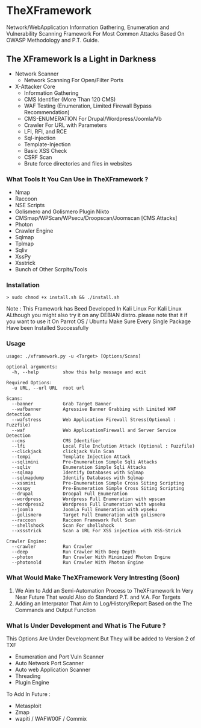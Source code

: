 # TheXFramework
Network/WebApplication Information Gathering, Enumeration and Vulnerability Scanning Framework For Most Common Attacks Based On OWASP Methodology and P.T. Guide. 
## The XFramework Is a Light in Darkness 
- Network Scanner  
  - Network Scanning For Open/Filter Ports 
- X-Attacker Core 
  - Information Gathering
  - CMS Identifier (More Than 120 CMS)
  - WAF Testing (Enumeration, Limited Firewall Bypass Recommendation) 
  - CMS-ENUMERATION For Drupal/Wordpress/Joomla/Vb
  - Crawler For URL with Parameters
  - LFI, RFI, and RCE
  - Sql-injection 
  - Template-Injection 
  - Basic XSS Check
  - CSRF Scan 
  - Brute force directories and files in websites
  
### What Tools It You Can Use in TheXFramework ?

- Nmap 
- Raccoon
- NSE Scripts 
- Golismero and Golismero Plugin Nikto
- CMSmap/WPScan/WPsecu/Droopscan/Joomscan [CMS Attacks]
- Photon 
- Crawler Engine
- Sqlmap 
- Tplmap 
- Sqliv 
- XssPy 
- Xsstrick
- Bunch of Other Scrpits/Tools

### Installation 
```
> sudo chmod +x install.sh && ./install.sh
```
Note : This Framework has Beed Developed In Kali Linux For Kali Linux ALthough you might also try it on any DEBIAN distro. please note that it if you want to use it On Parrot OS / Ubuntu Make Sure Every Single Package Have been Installed Successfully


### Usage 

    usage: ./xframework.py -u <Target> [Options/Scans]

    optional arguments:
      -h, --help         show this help message and exit

    Required Options:
      -u URL, --url URL  root url

    Scans:
      --banner           Grab Target Banner
      --wafbanner        Agressive Banner Grabbing with Limited WAF detection
      --wafstress        Web Application Firewall Stress(Optional : Fuzzfile)
      --waf              Web ApplicationFirewall and Server Service Detection
      --cms              CMS Identifier
      --lfi              Local File Inclution Attack (Optional : Fuzzfile)
      --clickjack        clickjack Vuln Scan
      --tempi            Template Injection Attack
      --sqlimini         Pre-Enumeration Simple Sqli Attacks
      --sqliv            Enumeration Simple Sqli Attacks
      --sqlmap           Identify Databases with Sqlmap
      --sqlmapdump       Identify Databases with Sqlmap
      --xssmini          Pre-Enumeration Simple Cross Siting Scripting
      --xsspy            Pre-Enumeration Simple Cross Siting Scripting
      --drupal           Droopal Full Enumeration
      --wordpress        Wordpress Full Enumeration with wpscan
      --wordpress2       Wordpress Full Enumeration with wpseku
      --joomla           Joomla Full Enumeration with wpseku
      --golismero        Target Full Enumeration with golismero
      --raccoon          Raccoon Framework Full Scan
      --shellshock       Scan For shellshock
      --xssstrick        Scan a URL For XSS injection with XSS-Strick

    Crawler Engine:
      --crawler          Run Crawler
      --deep             Run Crawler With Deep Depth
      --photon           Run Crawler With Minimized Photon Engine
      --photonold        Run Crawler With Photon Engine


### What Would Make TheXFramework Very Intresting (Soon)
  1) We Aim to Add an Semi-Automation Process to TheXFramework In Very Near Future That would Also do Standard P.T. and V.A. For Targets 
  2) Adding an Interprator That Aim to Log/History/Report Based on the The Commands and Output Function

### What Is Under Development and What is The Future ? 
This Options Are Under Development But They will be added to Version 2 of TXF 
 - Enumeration and Port Vuln Scanner 
 - Auto Network Port Scanner
 - Auto web Application Scanner
 - Threading
 - Plugin Engine

To Add In Future : 
  - Metasploit
  - Zmap
  - wapiti / WAFW00F / Commix
